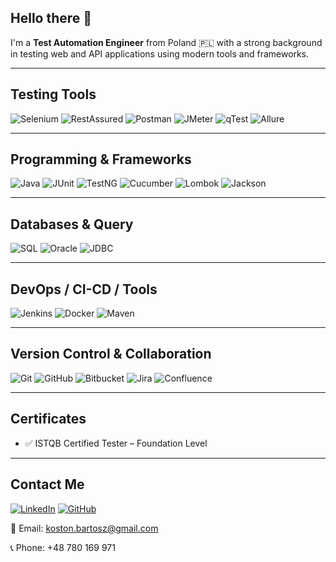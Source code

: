 ## Hello there 👋

I'm a **Test Automation Engineer** from Poland 🇵🇱 with a strong background in testing web and API applications using modern tools and frameworks.

---

## Testing Tools

![Selenium](https://img.shields.io/badge/Selenium-43B02A?style=for-the-badge&logo=selenium&logoColor=white)
![RestAssured](https://img.shields.io/badge/RestAssured-6DB33F?style=for-the-badge&logo=java&logoColor=white)
![Postman](https://img.shields.io/badge/Postman-FF6C37?style=for-the-badge&logo=postman&logoColor=white)
![JMeter](https://img.shields.io/badge/JMeter-D22128?style=for-the-badge&logo=apachejmeter&logoColor=white)
![qTest](https://img.shields.io/badge/qTest-0052CC?style=for-the-badge&logo=testcafe&logoColor=white)
![Allure](https://img.shields.io/badge/Allure-ef476f?style=for-the-badge&logo=allure&logoColor=white)

---

## Programming & Frameworks

![Java](https://img.shields.io/badge/Java-007396?style=for-the-badge&logo=java&logoColor=white)
![JUnit](https://img.shields.io/badge/JUnit-25A162?style=for-the-badge&logo=java&logoColor=white)
![TestNG](https://img.shields.io/badge/TestNG-f0ad4e?style=for-the-badge&logo=java&logoColor=white)
![Cucumber](https://img.shields.io/badge/Cucumber-23D96C?style=for-the-badge&logo=cucumber&logoColor=white)
![Lombok](https://img.shields.io/badge/Lombok-ED1C24?style=for-the-badge&logo=java&logoColor=white)
![Jackson](https://img.shields.io/badge/Jackson-FFB300?style=for-the-badge&logo=json&logoColor=white)

---

## Databases & Query

![SQL](https://img.shields.io/badge/SQL-003B57?style=for-the-badge&logo=postgresql&logoColor=white)
![Oracle](https://img.shields.io/badge/OracleDB-F80000?style=for-the-badge&logo=oracle&logoColor=white)
![JDBC](https://img.shields.io/badge/JDBC-336791?style=for-the-badge&logo=java&logoColor=white)

---

## DevOps / CI-CD / Tools

![Jenkins](https://img.shields.io/badge/Jenkins-D24939?style=for-the-badge&logo=jenkins&logoColor=white)
![Docker](https://img.shields.io/badge/Docker-2496ED?style=for-the-badge&logo=docker&logoColor=white)
![Maven](https://img.shields.io/badge/Maven-C71A36?style=for-the-badge&logo=apachemaven&logoColor=white)

---

## Version Control & Collaboration

![Git](https://img.shields.io/badge/Git-F05032?style=for-the-badge&logo=git&logoColor=white)
![GitHub](https://img.shields.io/badge/GitHub-181717?style=for-the-badge&logo=github&logoColor=white)
![Bitbucket](https://img.shields.io/badge/Bitbucket-0052CC?style=for-the-badge&logo=bitbucket&logoColor=white)
![Jira](https://img.shields.io/badge/Jira-0052CC?style=for-the-badge&logo=jira&logoColor=white)
![Confluence](https://img.shields.io/badge/Confluence-172B4D?style=for-the-badge&logo=confluence&logoColor=white)

---

## Certificates

- ✅ ISTQB Certified Tester – Foundation Level

---

## Contact Me

[![LinkedIn](https://img.shields.io/badge/LinkedIn-0A66C2?style=for-the-badge&logo=linkedin&logoColor=white)](https://www.linkedin.com/in/bartosz-kosto%C5%84-51b8a818a/)
[![GitHub](https://img.shields.io/badge/GitHub-181717?style=for-the-badge&logo=github&logoColor=white)](https://github.com/BarneyBoston)

📧 Email: koston.bartosz@gmail.com  

📞 Phone: +48 780 169 971
